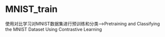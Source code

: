 # MNIST_train
使用对比学习对MNIST数据集进行预训练和分类-->Pretraining and Classifying the MNIST Dataset Using Contrastive Learning
